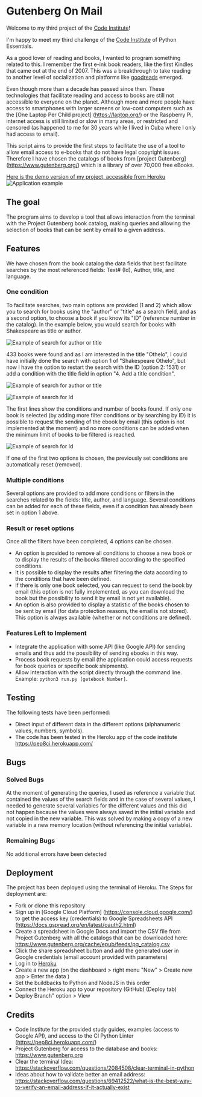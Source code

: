 # Gutenberg On Mail

Welcome to my third project of the [Code Institute](https://codeinstitute.net)!

I'm happy to meet my third challenge of the [Code Institute](https://codeinstitute.net) of Python Essentials. 

As a good lover of reading and books, I wanted to program something related to this. I remember the first e-ink book readers, like the first Kindles that came out at the end of 2007. This was a breakthrough to take reading to another level of socialization and platforms like [goodreads](https://www.goodreads.com/) emerged.

Even though more than a decade has passed since then. These technologies that facilitate reading and access to books are still not accessible to everyone on the planet. Although more and more people have access to smartphones with larger screens or low-cost computers such as the [One Laptop Per Child project] (https://laptop.org/) or the Raspberry Pi, internet access is still limited or slow in many areas, or restricted and censored (as happened to me for 30 years while I lived in Cuba where I only had access to email). 

This script aims to provide the first steps to facilitate the use of a tool to allow email access to e-books that do not have legal copyright issues. Therefore I have chosen the catalogs of books from [project Gutenberg] (https://www.gutenberg.org/) which is a library of over 70,000 free eBooks.

[Here is the demo version of my project, accessible from Heroku](https://gutenberg-on-mail.herokuapp.com/)
![Application example](https://github.com/patchamama/PP3-GutenbergOnMail/blob/main/doc/PP3-screenshot.png)

## The goal

The program aims to develop a tool that allows interaction from the terminal with the Project Gutenberg book catalog, making queries and allowing the selection of books that can be sent by email to a given address.

## Features


We have chosen from the book catalog the data fields that best facilitate searches by the most referenced fields: Text# (Id), Author, title, and language.

### One condition

To facilitate searches, two main options are provided (1 and 2) which allow you to search for books using the "author" or "title" as a search field, and as a second option, to choose a book if you know its "ID" (reference number in the catalog). In the example below, you would search for books with Shakespeare as title or author.

![Example of search for author or title](https://github.com/patchamama/PP3-GutenbergOnMail/blob/main/doc/example1.png)

433 books were found and as I am interested in the title "Othelo", I could have initially done the search with option 1 of "Shakespeare Othelo", but now I have the option to restart the search with the ID (option 2: 1531) or add a condition with the title field in option "4. Add a title condition". 

![Example of search for author or title](https://github.com/patchamama/PP3-GutenbergOnMail/blob/main/doc/example1.1.png)

![Example of search for Id](https://github.com/patchamama/PP3-GutenbergOnMail/blob/main/doc/example1.2.png)

The first lines show the conditions and number of books found. If only one book is selected (by adding more filter conditions or by searching by ID) it is possible to request the sending of the ebook by email (this option is not implemented at the moment) and no more conditions can be added when the minimum limit of books to be filtered is reached.

![Example of search for Id](https://github.com/patchamama/PP3-GutenbergOnMail/blob/main/doc/example1.3.png)

If one of the first two options is chosen, the previously set conditions are automatically reset (removed).

### Multiple conditions

 Several options are provided to add more conditions or filters in the searches related to the fields: title, author, and language. Several conditions can be added for each of these fields, even if a condition has already been set in option 1 above.


### Result or reset options

 Once all the filters have been completed, 4 options can be chosen. 

  - An option is provided to remove all conditions to choose a new book or to display the results of the books filtered according to the specified conditions.
  - It is possible to display the results after filtering the data according to the conditions that have been defined.
  - If there is only one book selected, you can request to send the book by email (this option is not fully implemented, as you can download the book but the possibility to send it by email is not yet available).
  - An option is also provided to display a statistic of the books chosen to be sent by email (for data protection reasons, the email is not stored). This option is always available (whether or not conditions are defined).

### Features Left to Implement

  - Integrate the application with some API (like Google API) for sending emails and thus add the possibility of sending ebooks in this way.
  - Process book requests by email (the application could access requests for book queries or specific book shipments).
  - Allow interaction with the script directly through the command line. Example: `python3 run.py [getebook Number]`. 


## Testing 

The following tests have been performed:
  - Direct input of different data in the different options (alphanumeric values, numbers, symbols).
  - The code has been tested in the Heroku app of the code institute https://pep8ci.herokuapp.com/
  

## Bugs

### Solved Bugs

At the moment of generating the queries, I used as reference a variable that contained the values of the search fields and in the case of several values, I needed to generate several variables for the different values and this did not happen because the values were always saved in the initial variable and not copied in the new variable. This was solved by making a copy of a new variable in a new memory location (without referencing the initial variable).

### Remaining Bugs

No additional errors have been detected

## Deployment

The project has been deployed using the terminal of Heroku. The Steps for deployment are:
  - Fork or clone this repository
  - Sign up in [Google Cloud Platform] (https://console.cloud.google.com/) to get the access key (credentials) to Google Spreadsheets API (https://docs.gspread.org/en/latest/oauth2.html)
  - Create a spreadsheet in Google Docs and import the CSV file from Project Gutenberg with all the catalogs that can be downloaded here: https://www.gutenberg.org/cache/epub/feeds/pg_catalog.csv
  - Click the share spreadsheet button and add the generated user in Google credentials (email account provided with parameters)
  - Log in to [Heroku](https://heroku.com)
  - Create a new app (on the dashboard > right menu "New" > Create new app > Enter the data )
  - Set the buildbacks to Python and NodeJS in this order
  - Connect the Heroku app to your repository (GitHub) (Deploy tab)
  - Deploy Branch" option > View

## Credits 

  - Code Institute for the provided study guides, examples (access to Google API), and access to the CI Python Linter (https://pep8ci.herokuapp.com/)
  - Project Gutenberg for access to the database and books: https://www.gutenberg.org
  - Clear the terminal Idea: https://stackoverflow.com/questions/2084508/clear-terminal-in-python
  - Ideas about how to validate better an email address: https://stackoverflow.com/questions/69412522/what-is-the-best-way-to-verify-an-email-address-if-it-actually-exist
